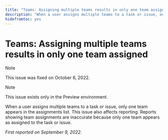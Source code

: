 ```yaml
---
title: "Teams: Assigning multiple teams results in only one team assigned"
description: "When a user assigns multiple teams to a task or issue, only one team appears in the assignments list. This issue also affects reporting. Reports showing team assignments are inaccurate because only one team appears as assigned to the task or issue."
hidefromtoc: yes
---
```


# Teams: Assigning multiple teams results in only one team assigned

>[!NOTE]
>
>This issue was fixed on October 6, 2022.

>[!NOTE]
>
>This issue exists only in the Preview environment.

When a user assigns multiple teams to a task or issue, only one team appears in the assignments list. This issue also affects reporting. Reports showing team assignments are inaccurate because only one team appears as assigned to the task or issue.

_First reported on September 9, 2022._

